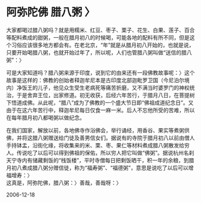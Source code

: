 # 阿弥陀佛 腊八粥 〉

<p>大家都喝过腊八粥吗？就是用糯米、红豆、枣子、栗子、花生、白果、莲子、百合等配料煮成的甜粥，一般在腊月初八的时候喝，可能各地的配料有所不同，但是这个习俗应该很多地方都会有。在老北京，“年”就是从腊月初八开始的，也就是说，只要开始喝腊八粥，也就开始过年了，所以呢，人们也管腊八粥叫做“送信的腊八粥”：〉</p>
<p>可是大家知道吗？腊八粥来源于印度，说到它的由来还有一段佛教故事呢：〉这个故事是这样的：佛教的创始者释迦牟尼本是古印度北部迦毗罗卫国（今尼泊尔境内）净饭王的儿子，他见众生受生老病死等痛苦折磨，又不满当时婆罗门的神权统治，于是舍弃王位，出家修道。初无收获，后经六年苦行，于腊月八日，在菩提树下悟道成佛。从此呢，“腊八”成为了佛教的一个盛大节日即“佛祖成道纪念日”。又由于在这六年苦行中，释迦牟尼每日仅食一麻一米。后人不忘他所受的苦难，所以在每年腊月初八都喝粥以做纪念。</p>
<p>在我们国家，解放以前，各地佛寺作浴佛会，举行诵经，用香谷、果实等煮粥供佛，并将这腊八粥赠送给门徒及善男信女们。据说有的寺院于腊月初八以前由僧人手持钵盂，沿街化缘，将收集来的米、栗、枣、果仁等材料煮成腊八粥散发给穷人。传说吃了以后可以得到佛祖的保佑，所以穷人把它叫做“佛粥”。据说杭州名刹天宁寺内有储藏剩饭的“栈饭楼”，平时寺僧每日把剩饭晒干，积一年的余粮，到腊月初八煮成腊八粥分赠信徒，称为“福寿粥”、“福德粥”，意思是说吃了以后可以增福增寿：〉<br />
这真是，阿弥陀佛，腊八粥：〉善哉，善哉呀：〉</p>


2006-12-18